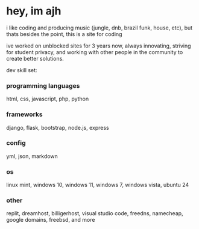 # hey, im ajh
i like coding and producing music (jungle, dnb, brazil funk, house, etc), but thats besides the point, this is a site for coding

ive worked on unblocked sites for 3 years now, always innovating, striving for student privacy, and working with other people in the community to create better solutions.

dev skill set:
### programming languages
html, css, javascript, php, python

### frameworks
django, flask, bootstrap, node.js, express

### config
yml, json, markdown

### os
linux mint, windows 10, windows 11, windows 7, windows vista, ubuntu 24

### other
replit, dreamhost, billigerhost, visual studio code, freedns, namecheap, google domains, freebsd, and more
